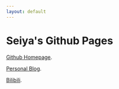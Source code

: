 ```yaml
---
layout: default
---
```


# Seiya's Github Pages

[Github Homepage](https://github.com/arcxingye).

[Personal Blog](https://xingye.me/).

[Bilibili](https://space.bilibili.com/3853579).
